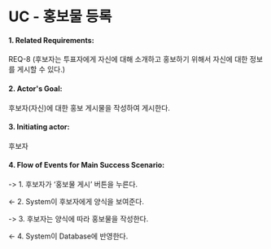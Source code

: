 # UC - 홍보물 등록


#### 1. Related Requirements: 
REQ-8 (후보자는 투표자에게 자신에 대해 소개하고 홍보하기 위해서 자신에 대한 정보를 게시할 수 있다.)


#### 2. Actor's Goal: 
후보자(자신)에 대한 홍보 게시물을 작성하여 게시한다.

#### 3. Initiating actor: 
후보자

#### 4. Flow of Events for Main Success Scenario:

-> 1. 후보자가 ‘홍보물 게시’ 버튼을 누른다.
  
<- 2. System이 후보자에게 양식을 보여준다.
  
-> 3. 후보자는 양식에 따라 홍보물을 작성한다.
  
<- 4. System이 Database에 반영한다.



